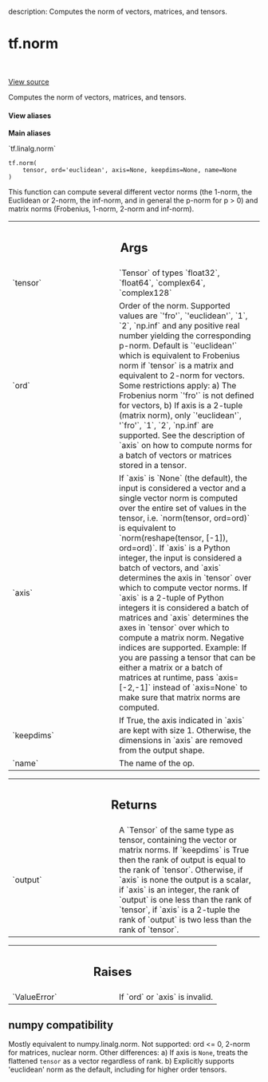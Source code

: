 description: Computes the norm of vectors, matrices, and tensors.

<div itemscope itemtype="http://developers.google.com/ReferenceObject">
<meta itemprop="name" content="tf.norm" />
<meta itemprop="path" content="Stable" />
</div>

# tf.norm

<!-- Insert buttons and diff -->

<table class="tfo-notebook-buttons tfo-api nocontent" align="left">

</table>

<a target="_blank" class="external" href="/code/stable/tensorflow/python/ops/linalg_ops.py">View source</a>



Computes the norm of vectors, matrices, and tensors.

<section class="expandable">
  <h4 class="showalways">View aliases</h4>
  <p>
<b>Main aliases</b>
<p>`tf.linalg.norm`</p>
</p>
</section>

<pre class="devsite-click-to-copy prettyprint lang-py tfo-signature-link">
<code>tf.norm(
    tensor, ord=&#x27;euclidean&#x27;, axis=None, keepdims=None, name=None
)
</code></pre>



<!-- Placeholder for "Used in" -->

This function can compute several different vector norms (the 1-norm, the
Euclidean or 2-norm, the inf-norm, and in general the p-norm for p > 0) and
matrix norms (Frobenius, 1-norm, 2-norm and inf-norm).

<!-- Tabular view -->
 <table class="responsive fixed orange">
<colgroup><col width="214px"><col></colgroup>
<tr><th colspan="2"><h2 class="add-link">Args</h2></th></tr>

<tr>
<td>
`tensor`
</td>
<td>
`Tensor` of types `float32`, `float64`, `complex64`, `complex128`
</td>
</tr><tr>
<td>
`ord`
</td>
<td>
Order of the norm. Supported values are `'fro'`, `'euclidean'`,
`1`, `2`, `np.inf` and any positive real number yielding the corresponding
p-norm. Default is `'euclidean'` which is equivalent to Frobenius norm if
`tensor` is a matrix and equivalent to 2-norm for vectors.
Some restrictions apply:
  a) The Frobenius norm `'fro'` is not defined for vectors,
  b) If axis is a 2-tuple (matrix norm), only `'euclidean'`, '`fro'`, `1`,
     `2`, `np.inf` are supported.
See the description of `axis` on how to compute norms for a batch of
vectors or matrices stored in a tensor.
</td>
</tr><tr>
<td>
`axis`
</td>
<td>
If `axis` is `None` (the default), the input is considered a vector
and a single vector norm is computed over the entire set of values in the
tensor, i.e. `norm(tensor, ord=ord)` is equivalent to
`norm(reshape(tensor, [-1]), ord=ord)`.
If `axis` is a Python integer, the input is considered a batch of vectors,
and `axis` determines the axis in `tensor` over which to compute vector
norms.
If `axis` is a 2-tuple of Python integers it is considered a batch of
matrices and `axis` determines the axes in `tensor` over which to compute
a matrix norm.
Negative indices are supported. Example: If you are passing a tensor that
can be either a matrix or a batch of matrices at runtime, pass
`axis=[-2,-1]` instead of `axis=None` to make sure that matrix norms are
computed.
</td>
</tr><tr>
<td>
`keepdims`
</td>
<td>
If True, the axis indicated in `axis` are kept with size 1.
Otherwise, the dimensions in `axis` are removed from the output shape.
</td>
</tr><tr>
<td>
`name`
</td>
<td>
The name of the op.
</td>
</tr>
</table>



<!-- Tabular view -->
 <table class="responsive fixed orange">
<colgroup><col width="214px"><col></colgroup>
<tr><th colspan="2"><h2 class="add-link">Returns</h2></th></tr>

<tr>
<td>
`output`
</td>
<td>
A `Tensor` of the same type as tensor, containing the vector or
matrix norms. If `keepdims` is True then the rank of output is equal to
the rank of `tensor`. Otherwise, if `axis` is none the output is a scalar,
if `axis` is an integer, the rank of `output` is one less than the rank
of `tensor`, if `axis` is a 2-tuple the rank of `output` is two less
than the rank of `tensor`.
</td>
</tr>
</table>



<!-- Tabular view -->
 <table class="responsive fixed orange">
<colgroup><col width="214px"><col></colgroup>
<tr><th colspan="2"><h2 class="add-link">Raises</h2></th></tr>

<tr>
<td>
`ValueError`
</td>
<td>
If `ord` or `axis` is invalid.
</td>
</tr>
</table>




 <section><devsite-expandable expanded>
 <h2 class="showalways">numpy compatibility</h2>

Mostly equivalent to numpy.linalg.norm.
Not supported: ord <= 0, 2-norm for matrices, nuclear norm.
Other differences:
  a) If axis is `None`, treats the flattened `tensor` as a vector
   regardless of rank.
  b) Explicitly supports 'euclidean' norm as the default, including for
   higher order tensors.


 </devsite-expandable></section>

